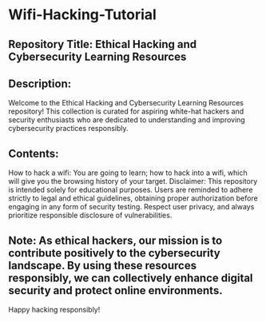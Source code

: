 # Wifi-Hacking-Tutorial
<h2>Repository Title: Ethical Hacking and Cybersecurity Learning Resources</h2>

<h2>Description:</h2>

Welcome to the Ethical Hacking and Cybersecurity Learning Resources repository! This collection is curated for aspiring white-hat hackers and security enthusiasts who are dedicated to understanding and improving cybersecurity practices responsibly.

<h2>Contents:</h2>

How to hack a wifi:
You are going to learn; how to hack into a wifi, which will give you the browsing history of your target.
Disclaimer: This repository is intended solely for educational purposes. Users are reminded to adhere strictly to legal and ethical guidelines, obtaining proper authorization before engaging in any form of security testing. Respect user privacy, and always prioritize responsible disclosure of vulnerabilities.

<h2><b>Note: As ethical hackers, our mission is to contribute positively to the cybersecurity landscape. By using these resources responsibly, we can collectively enhance digital security and protect online environments.</b></h2>

Happy hacking responsibly!
